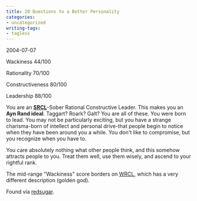 ```yaml
---
title: 20 Questions to a Better Personality
categories:
- uncategorized
writing-tags:
- tagless
---
```


2004-07-07

Wackiness
44/100

Rationality
70/100

Constructiveness
80/100

Leadership
88/100

> 
You are an **[SRCL][1]**-Sober Rational Constructive Leader. This makes you an **Ayn Rand ideal**. Taggart? Roark? Galt? You are all of these. You were born to lead. You may not be particularly exciting, but you have a strange charisma-born of intellect and personal drive-that people begin to notice when they have been around you a while. You don't like to compromise, but you recognize when you have to.
> 
>    [1]: http://hokev.brinkster.net/quiz/default.asp?quiz=Better%2BPersonality&page=6&ws=0&lf=100&cd=100&re=100&key=show

You care absolutely nothing what other people think, and this somehow attracts people to you. Treat them well, use them wisely, and ascend to your rightful rank.



The mid-range "Wackiness" score borders on [WRCL][2], which has a very different description (golden god).

   [2]: http://hokev.brinkster.net/quiz/default.asp?quiz=Better%2BPersonality&page=6&ws=100&lf=100&cd=100&re=100&key=show

Found via [redsugar][3].

   [3]: http://www.redsugar.com/muse/archives/006760.html
